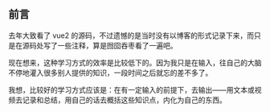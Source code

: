 ## 前言

去年大致看了 vue2 的源码，不过遗憾的是当时没有以博客的形式记录下来，而只是在源码处写了一些注释，算是囫囵吞枣看了一遍吧。

现在想来，这种学习方式的效率是比较低下的。因为我只是在输入，往自己的大脑不停地灌入很多别人提供的知识，一段时间之后就忘的差不多了。

我想，比较好的学习方式应该是：在有一定输入的前提下，去输出——用文本或视频去记录和总结，用自己的话去概括这些知识点，内化为自己的东西。